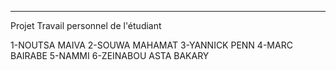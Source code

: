 -----------------------------------------------------------------
Projet Travail personnel de l'étudiant

1-NOUTSA MAIVA
2-SOUWA MAHAMAT
3-YANNICK PENN
4-MARC BAIRABE
5-NAMMI
6-ZEINABOU ASTA BAKARY
